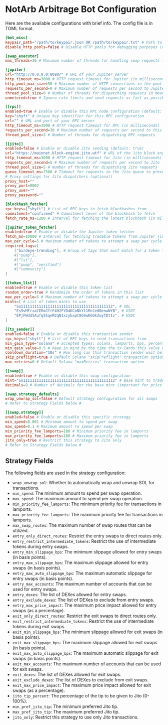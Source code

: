 # NotArb Arbitrage Bot Configuration

Here are the available configurations with brief info. The config file is in TOML format.

```toml
[bot_misc]
keypair_path="/path/to/keypair.json OR /path/to/keypair.txt" # Path to the keypair file used for signing transactions
disable_http_pools=false # Disable HTTP pools for debugging purposes (will be removed in future)

[swap_executor]
max_threads=36 # Maximum number of threads for handling swap requests (defaults to the number of available processors)

[jupiter]
url="http://0.0.0.0:8080/" # URL of your Jupiter server
http_timeout_ms=3000 # HTTP request timeout for Jupiter (in milliseconds)
http_pool_max_size=50 # Maximum number of HTTP connections in the pool for Jupiter requests
requests_per_second=0 # Maximum number of requests per second to Jupiter (0 means no limit)
thread_pool_size=0 # Number of threads for dispatching requests (0 means no limit)
unmetered=true # Ignore rate limits and send requests as fast as possible

[[rpc]]
enabled=true # Enable or disable this RPC node configuration (default: true)
key="shyft" # Unique key identifier for this RPC configuration
url="" # URL and port of your RPC server
http_timeout_ms=3000 # HTTP request timeout for RPC (in milliseconds)
requests_per_second=30 # Maximum number of requests per second to this RPC
thread_pool_size=3 # Number of threads for dispatching RPC requests

[[jito]]
enabled=false # Enable or disable Jito sending (default: true)
url="https://mainnet.block-engine.jito.wtf" # URL of the Jito block engine
http_timeout_ms=3000 # HTTP request timeout for Jito (in milliseconds)
requests_per_second=5 # Maximum number of requests per second to Jito
thread_pool_size=5 # Number of threads for dispatching Jito requests
queue_timeout_ms=7500 # Timeout for requests in the Jito queue to prevent overload
# Proxy settings for Jito dispatchers (optional)
proxy_host=""
proxy_port=8002
proxy_user=""
proxy_password=""

[blockhash_fetcher]
rpc_keys=["shyft"] # List of RPC keys to fetch blockhashes from
commitment="confirmed" # Commitment level of the blockhash to fetch
fetch_rate_ms=1200 # Interval for fetching the latest blockhash (in milliseconds)

[jupiter_token_fetcher]
enabled=true # Enable or disable the Jupiter token fetcher
fetch_ms=10000 # Interval for fetching tradable tokens from Jupiter (in milliseconds)
max_per_cycle=5 # Maximum number of tokens to attempt a swap per cycle
required_tags=[
    ["birdeye-trending"], # Group of tags that must match for a token to attempt a swap
    #["pump"],
    #["lst"],
    #["pump", "verified"]
    #["community"]
]

[[token_list]]
enabled=true # Enable or disable this token list
random_order=true # Randomize the order of tokens in this list
max_per_cycle=5 # Maximum number of tokens to attempt a swap per cycle
mints=[ # List of token mints to use
    "So11111111111111111111111111111111111111112", # SOL
    "Es9vMFrzaCERmJfrF4H2FYD4KCoNkY11McCe8BenwNYB", # USDT
    "EPjFWdd5AufqSSqeM2qN1xzybapC8G4wEGGkZwyTDt1v", # USDC
]

[[tx_sender]]
enabled=false # Enable or disable this transaction sender
rpc_keys=["shyft"] # List of RPC keys to send transactions from
min_gain_type="solana" # accepted types: solana, lamports, bps, percent
min_gain_value=0.5 # keep in mind by the time the tx lands this value may change drastically
cooldown_duration="10s" # How long can this transaction sender wait before trying to send another transaction
skip_preflight=true # Default Solana "skipPreflight" transaction option
max_retries=0 # Default Solana "maxRetries" transaction option

[[swap]]
enabled=true # Enable or disable this swap configuration
mint="So11111111111111111111111111111111111111112" # Base mint to trade
decimals=9 # Number of decimals for the base mint (important for price calculations)

[swap.strategy_defaults]
wrap_unwrap_sol=false # Default strategy configuration for all swaps
# Refer to Strategy Fields below #

[[swap.strategy]]
enabled=false # Enable or disable this specific strategy
min_spend=0.001 # Minimum amount to spend per swap
max_spend=0.1 # Maximum amount to spend per swap
min_priority_fee_lamports=180 # Minimum priority fee in lamports
max_priority_fee_lamports=180 # Maximum priority fee in lamports
jito_only=true # Restrict this strategy to Jito only
# Refer to Strategy Fields below #
```

## Strategy Fields

The following fields are used in the strategy configuration:

- `wrap_unwrap_sol`: Whether to automatically wrap and unwrap SOL for transactions.
- `min_spend`: The minimum amount to spend per swap operation.
- `max_spend`: The maximum amount to spend per swap operation.
- `min_priority_fee_lamports`: The minimum priority fee for transactions in lamports.
- `max_priority_fee_lamports`: The maximum priority fee for transactions in lamports.
- `max_swap_routes`: The maximum number of swap routes that can be utilized.
- `entry_only_direct_routes`: Restrict the entry swaps to direct routes only.
- `entry_restrict_intermediate_tokens`: Restrict the use of intermediate tokens during entry swaps.
- `entry_min_slippage_bps`: The minimum slippage allowed for entry swaps (in basis points).
- `entry_max_slippage_bps`: The maximum slippage allowed for entry swaps (in basis points).
- `entry_max_auto_slippage_bps`: The maximum automatic slippage for entry swaps (in basis points).
- `entry_max_accounts`: The maximum number of accounts that can be used for entry swaps.
- `entry_dexes`: The list of DEXes allowed for entry swaps.
- `entry_exclude_dexes`: The list of DEXes to exclude from entry swaps.
- `entry_max_price_impact`: The maximum price impact allowed for entry swaps (as a percentage).
- `exit_only_direct_routes`: Restrict the exit swaps to direct routes only.
- `exit_restrict_intermediate_tokens`: Restrict the use of intermediate tokens during exit swaps.
- `exit_min_slippage_bps`: The minimum slippage allowed for exit swaps (in basis points).
- `exit_max_slippage_bps`: The maximum slippage allowed for exit swaps (in basis points).
- `exit_max_auto_slippage_bps`: The maximum automatic slippage for exit swaps (in basis points).
- `exit_max_accounts`: The maximum number of accounts that can be used for exit swaps.
- `exit_dexes`: The list of DEXes allowed for exit swaps.
- `exit_exclude_dexes`: The list of DEXes to exclude from exit swaps.
- `exit_max_price_impact`: The maximum price impact allowed for exit swaps (as a percentage).
- `jito_tip_percent`: The percentage of the tip to be given to Jito (0-100%).
- `min_pref_jito_tip`: The minimum preferred Jito tip.
- `max_pref_jito_tip`: The maximum preferred Jito tip.
- `jito_only`: Restrict this strategy to use only Jito transactions.
